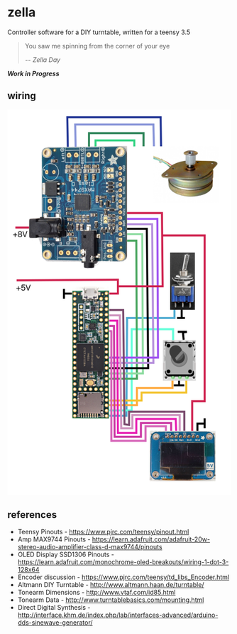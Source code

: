 # zella
Controller software for a DIY turntable, written for a teensy 3.5

> You saw me spinning from the corner of your eye
>
> -- <cite>Zella Day</cite>

***Work in Progress***

wiring
---
![wiring diagram](zella.png)

references
---
- Teensy Pinouts - https://www.pjrc.com/teensy/pinout.html
- Amp MAX9744 Pinouts - https://learn.adafruit.com/adafruit-20w-stereo-audio-amplifier-class-d-max9744/pinouts
- OLED Display SSD1306 Pinouts - https://learn.adafruit.com/monochrome-oled-breakouts/wiring-1-dot-3-128x64
- Encoder discussion - https://www.pjrc.com/teensy/td_libs_Encoder.html
- Altmann DIY Turntable - http://www.altmann.haan.de/turntable/
- Tonearm Dimensions - http://www.vtaf.com/id85.html
- Tonearm Data - http://www.turntablebasics.com/mounting.html
- Direct Digital Synthesis - http://interface.khm.de/index.php/lab/interfaces-advanced/arduino-dds-sinewave-generator/

